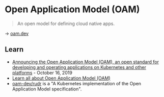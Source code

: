 # Open Application Model (OAM)

> An open model for defining cloud native apps.

→ [oam.dev](https://oam.dev/)

## Learn

* [Announcing the Open Application Model (OAM), an open standard for developing and operating applications on Kubernetes and other platforms](https://cloudblogs.microsoft.com/opensource/2019/10/16/announcing-open-application-model/) - October 16, 2019
* [Learn all about Open Application Model (OAM)](https://azure.microsoft.com/en-us/resources/videos/azure-friday-learn-all-about-open-application-model-oam/)
* [oam-dev/rudr](https://github.com/oam-dev/rudr) is a "A Kubernetes implementation of the Open Application Model specification".
